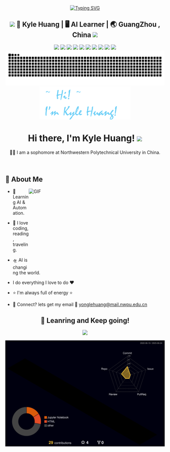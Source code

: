 <div align="center">
    <a href="https://blog.sunguoqi.com/">
      <img src="https://readme-typing-svg.demolab.com?font=Fira+Code&pause=1000&width=600&lines=Hello+world!;Kyle+Huang+wish+you+a+good+day!&center=true&size=30" alt="Typing SVG" />
    </a>
  </div>

<div align="center">
<h2><img src="https://media.giphy.com/media/WUlplcMpOCEmTGBtBW/giphy.gif" width="30"> 👦 Kyle Huang | 🖥️ AI Learner | 🌏 GuangZhou , China <img src="https://media.giphy.com/media/WUlplcMpOCEmTGBtBW/giphy.gif" width="30"></h2>
</div>

<div align="center">
  <img src="https://img.shields.io/badge/C-A8B9CC?logo=c&logoColor=fff&style=flat">
  <img src="https://img.shields.io/badge/C%2B%2B-00599C?logo=cplusplus&logoColor=fff&style=flat">
  <img src="https://img.shields.io/badge/Python-3776AB?logo=python&logoColor=fff&style=flat">
  <img src="https://img.shields.io/badge/PyTorch-6DB33F?logo=pytorch&logoColor=fff&style=flat">
  <img src="https://img.shields.io/badge/ROS-FF6900?logo=ROS2&logoColor=fff&style=flat">
  <img src="https://img.shields.io/badge/Linux-FCC624?logo=linux&logoColor=000&style=flat">
  <img src="https://img.shields.io/badge/Windows-0078D6?logo=windows&logoColor=fff&style=flat">
  <img src="https://img.shields.io/badge/Visual%20Studio%20Code-007ACC?logo=visualstudiocode&logoColor=fff&style=flat">
  <img src="https://img.shields.io/badge/Gitee-E2231A?logo=gitee&logoColor=fff&style=flat">
  <img src="https://img.shields.io/badge/GitHub-181717?logo=github&logoColor=fff&style=flat">
</div>

<picture>
  <source media="(prefers-color-scheme: dark)" srcset="./profile-snake-contrib/github-contribution-grid-snake-dark.svg" />
  <source media="(prefers-color-scheme: light)" srcset="./profile-snake-contrib/github-contribution-grid-snake.svg" />
  <img alt="github-snake" src="./profile-snake-contrib/github-contribution-grid-snake-dark.svg" />
</picture>

<div align='center'><img src="./image/name.png"></div>

<div align="center">
   <h1>Hi there, I'm Kyle Huang! <img src="https://media.giphy.com/media/hvRJCLFzcasrR4ia7z/giphy.gif" width="25px"> </h1>
</div>

<div align="center"
  <h3>🧑‍🎓 I am a sophomore at Northwestern Polytechnical University in China. <img src="https://www.nwpu.edu.cn/images/logo2.png" height="15" width="80"></h3>
</div>

<br />

## 👀 About Me

<img align="right" height="250px" width="430px" alt="GIF" src="https://media3.giphy.com/media/2IudUHdI075HL02Pkk/giphy.gif" />

 - 📖 Learning AI & Automation.
    
 - 🔭 I love coding, reading, traveling.

 - 🛸 AI is changing the world.
 
 - I do everything I love to do :heart:
 
 - ⭐ I'm always full of energy ⭐
 
 - 💬 Connect? lets get my email 💌 yonglehuang@mail.nwpu.edu.cn

<div align="center">
  <h2> </h2>
  <h2> 🏃 Leanring and Keep going! </h2>
</div>

<!--  -->

<p align="center" >
<a href="https://github.com/anuraghazra/github-readme-stats"> 
    <img  src="https://github-readme-stats.vercel.app/api?username=KyleHuang9&&show_icons=true&theme=radical"/>
</a>
</p>

<div align="center">
<img src="./profile-3d-contrib/profile-night-rainbow.svg" />
</div>

<br />
<!--
**KyleHuang9/KyleHuang9** is a ✨ _special_ ✨ repository because its `README.md` (this file) appears on your GitHub profile.

Here are some ideas to get you started:

- 🔭 I’m currently working on ...
- 🌱 I’m currently learning ...
- 👯 I’m looking to collaborate on ...
- 🤔 I’m looking for help with ...
- 💬 Ask me about ...
- 📫 How to reach me: ...
- 😄 Pronouns: ...
- ⚡ Fun fact: ...
-->
